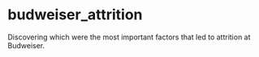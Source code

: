 # budweiser_attrition
Discovering which were the most important factors that led to attrition at Budweiser.
